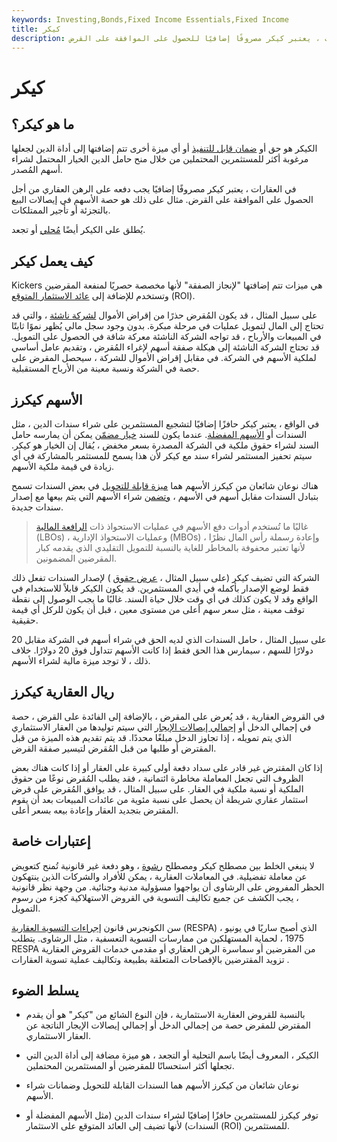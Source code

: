 ```yaml
---
keywords: Investing,Bonds,Fixed Income Essentials,Fixed Income
title: كيكر
description: تتم إضافة أداة التسديد إلى أداة الدين لجعلها أكثر استحسانًا للمستثمرين المحتملين. في العقارات ، يعتبر كيكر مصروفًا إضافيًا للحصول على الموافقة على القرض.
---
```


# كيكر
## ما هو كيكر؟

الكيكر هو حق أو [ضمان قابل للتنفيذ](/warrant) أو أي ميزة أخرى تتم إضافتها إلى أداة الدين لجعلها مرغوبة أكثر للمستثمرين المحتملين من خلال منح حامل الدين الخيار المحتمل لشراء أسهم المُصدر.

في العقارات ، يعتبر كيكر مصروفًا إضافيًا يجب دفعه على الرهن العقاري من أجل الحصول على الموافقة على القرض. مثال على ذلك هو حصة الأسهم في إيصالات البيع بالتجزئة أو تأجير الممتلكات.

يُطلق على الكيكر أيضًا [مُحلي](/sweetener) أو تجعد.

## كيف يعمل كيكر

Kickers هي ميزات تتم إضافتها "لإنجاز الصفقة" لأنها مخصصة حصريًا لمنفعة المقرضين وتستخدم للإضافة إلى [عائد الاستثمار المتوقع](/returnoninvestment) (ROI).

على سبيل المثال ، قد يكون المُقرض حذرًا من إقراض الأموال [لشركة ناشئة](/startup) ، والتي قد تحتاج إلى المال لتمويل عمليات في مرحلة مبكرة. بدون وجود سجل مالي يُظهر نموًا ثابتًا في المبيعات والأرباح ، قد تواجه الشركة الناشئة معركة شاقة في الحصول على التمويل. قد تحتاج الشركة الناشئة إلى هيكلة صفقة أسهم لإغراء المُقرض ، وتقديم عامل أساسي لملكية الأسهم في الشركة. في مقابل إقراض الأموال للشركة ، سيحصل المقرض على حصة في الشركة ونسبة معينة من الأرباح المستقبلية.

## الأسهم كيكرز

في الواقع ، يعتبر كيكر حافزًا إضافيًا لتشجيع المستثمرين على شراء سندات الدين ، مثل السندات أو [الأسهم المفضلة](/preferredstock). عندما يكون للسند [خيار مضمّن](/embeddedoption) يمكن أن يمارسه حامل السند لشراء حقوق ملكية في الشركة المصدرة بسعر مخفض ، يُقال إن الخيار هو كيكر. سيتم تحفيز المستثمر لشراء سند مع كيكر لأن هذا يسمح للمستثمر بالمشاركة في أي زيادة في قيمة ملكية الأسهم.

هناك نوعان شائعان من كيكرز الأسهم هما [ميزة قابلة للتحويل](/convertiblebond) في بعض السندات تسمح بتبادل السندات مقابل أسهم في الأسهم ، [وتضمن](/warrant) شراء الأسهم التي يتم بيعها مع إصدار سندات جديدة.

> غالبًا ما تُستخدم أدوات دفع الأسهم في عمليات الاستحواذ ذات [الرافعة المالية](/leveragedbuyout) (LBOs) ، وعمليات الاستحواذ الإدارية (MBOs) ، وإعادة رسملة رأس المال نظرًا لأنها تعتبر محفوفة بالمخاطر للغاية بالنسبة للتمويل التقليدي الذي يقدمه كبار المقرضين المضمونين.

>

الشركة التي تضيف كيكر (على سبيل المثال ، [عرض حقوق](/rightsoffering) ) لإصدار السندات تفعل ذلك فقط لوضع الإصدار بأكمله في أيدي المستثمرين. قد يكون الكيكر قابلاً للاستخدام في الواقع وقد لا يكون كذلك في أي وقت خلال حياة السند. غالبًا ما يجب الوصول إلى نقطة توقف معينة ، مثل سعر سهم أعلى من مستوى معين ، قبل أن يكون للركل أي قيمة حقيقية.

على سبيل المثال ، حامل السندات الذي لديه الحق في شراء أسهم في الشركة مقابل 20 دولارًا للسهم ، سيمارس هذا الحق فقط إذا كانت الأسهم تتداول فوق 20 دولارًا. خلاف ذلك ، لا توجد ميزة مالية لشراء الأسهم.

## ريال العقارية كيكرز

في القروض العقارية ، قد يُعرض على المقرض ، بالإضافة إلى الفائدة على القرض ، حصة في إجمالي الدخل أو [إجمالي إيصالات الإيجار](/gross-receipts) التي سيتم توليدها من العقار الاستثماري الذي يتم تمويله ، إذا تجاوز الدخل مبلغًا محددًا. قد يتم تقديم هذه الميزة من قبل المقترض أو طلبها من قبل المُقرض لتيسير صفقة القرض.

إذا كان المقترض غير قادر على سداد دفعة أولى كبيرة على العقار أو إذا كانت هناك بعض الظروف التي تجعل المعاملة مخاطرة ائتمانية ، فقد يطلب المُقرض نوعًا من حقوق الملكية أو نسبة ملكية في العقار. على سبيل المثال ، قد يوافق المُقرض على قرض استثمار عقاري شريطة أن يحصل على نسبة مئوية من عائدات المبيعات بعد أن يقوم المقترض بتجديد العقار وإعادة بيعه بسعر أعلى.

## إعتبارات خاصة

لا ينبغي الخلط بين مصطلح كيكر ومصطلح [رشوة](/kickback) ، وهو دفعة غير قانونية تُمنح كتعويض عن معاملة تفضيلية. في المعاملات العقارية ، يمكن للأفراد والشركات الذين ينتهكون الحظر المفروض على الرشاوى أن يواجهوا مسؤولية مدنية وجنائية. من وجهة نظر قانونية ، يجب الكشف عن جميع تكاليف التسوية في القروض الاستهلاكية كجزء من رسوم التمويل.

سن الكونجرس قانون [إجراءات التسوية العقارية](/real-estate-settlement-procedures-act-respa) (RESPA) ، الذي أصبح ساريًا في يونيو 1975 ، لحماية المستهلكين من ممارسات التسوية التعسفية ، مثل الرشاوى. يتطلب RESPA من المقرضين أو سماسرة الرهن العقاري أو مقدمي خدمات القروض العقارية تزويد المقترضين بالإفصاحات المتعلقة بطبيعة وتكاليف عملية تسوية العقارات .

## يسلط الضوء

- بالنسبة للقروض العقارية الاستثمارية ، فإن النوع الشائع من "كيكر" هو أن يقدم المقترض للمقرض حصة من إجمالي الدخل أو إجمالي إيصالات الإيجار الناتجة عن العقار الاستثماري.

- الكيكر ، المعروف أيضًا باسم التحلية أو التجعد ، هو ميزة مضافة إلى أداة الدين التي تجعلها أكثر استحسانًا للمقرضين أو المستثمرين المحتملين.

- نوعان شائعان من كيكرز الأسهم هما السندات القابلة للتحويل وضمانات شراء الأسهم.

- توفر كيكرز للمستثمرين حافزًا إضافيًا لشراء سندات الدين (مثل الأسهم المفضلة أو السندات) لأنها تضيف إلى العائد المتوقع على الاستثمار (ROI) للمستثمرين.

